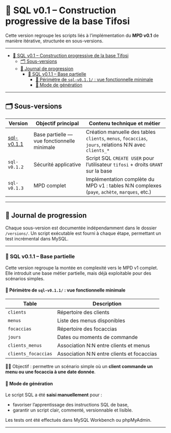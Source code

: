# 🧱 SQL v0.1 – Construction progressive de la base Tifosi

Cette version regroupe les scripts liés à l’implémentation du **MPD v0.1** de manière itérative, structurée en sous-versions.

---

- [🧱 SQL v0.1 – Construction progressive de la base Tifosi](#-sql-v01--construction-progressive-de-la-base-tifosi)
  - [🗂️ Sous-versions](#️-sous-versions)
  - [🔄 Journal de progression](#-journal-de-progression)
    - [🧱 SQL v0.1.1 – Base partielle](#-sql-v011--base-partielle)
      - [📌 Périmètre de `sql-v0.1.1/` : vue fonctionnelle minimale](#-périmètre-de-sql-v011--vue-fonctionnelle-minimale)
      - [🔧 Mode de génération](#-mode-de-génération)

---

## 🗂️ Sous-versions

| Version | Objectif principal | Contenu technique et métier  |
|--|--|--|
| [sql-v0.1.1](./versions/sql-v0.1.1/MPD-v0.1.1_tifosi.md) | Base partielle — vue fonctionnelle minimale | Création manuelle des tables `clients`, `menus`, `focaccias`, `jours`, relations N:N avec `clients_*` |
| `sql-v0.1.2` | Sécurité applicative | Script SQL `CREATE USER` pour l’utilisateur `tifosi` + droits `GRANT` sur la base  |
| `sql-v0.1.3` | MPD complet | Implémentation complète du MPD v1 : tables N:N complexes (`paye`, `achète`, `marques`, etc.) |

---

## 🔄 Journal de progression

Chaque sous-version est documentée indépendamment dans le dossier `/versions/`.
Un script exécutable est fourni à chaque étape, permettant un test incrémental dans MySQL.

---

### 🧱 SQL v0.1.1 – Base partielle

Cette version regroupe la montée en complexité vers le MPD v1 complet.  
Elle introduit une base métier partielle, mais déjà exploitable pour des scénarios simples.

#### 📌 Périmètre de `sql-v0.1.1/` : vue fonctionnelle minimale

| Table                  | Description                                |
|------------------------|--------------------------------------------|
| `clients`              | Répertoire des clients                     |
| `menus`                | Liste des menus disponibles                |
| `focaccias`            | Répertoire des focaccias                   |
| `jours`                | Dates ou moments de commande               |
| `clients_menus`        | Association N:N entre clients et menus     |
| `clients_focaccias`    | Association N:N entre clients et focaccias |

👨‍🍳 Objectif : permettre un scénario simple où un **client commande un menu ou une focaccia à une date donnée**.

#### 🔧 Mode de génération

Le script SQL a été **saisi manuellement** pour :

- favoriser l’apprentissage des instructions SQL de base,
- garantir un script clair, commenté, versionnable et lisible.

Les tests ont été effectués dans MySQL Workbench ou phpMyAdmin.

---
